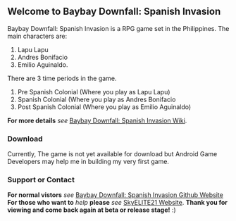 ## Welcome to Baybay Downfall: Spanish Invasion

Baybay Downfall: Spanish Invasion is a RPG game set in the Philippines.
The main characters are:
1. Lapu Lapu
2. Andres Bonifacio
3. Emilio Aguinaldo.

There are 3 time periods in the game.
1. Pre Spanish Colonial
(Where you play as Lapu Lapu)
2. Spanish Colonial
(Where you play as Andres Bonifacio
3. Post Spanish Colonial
(Where you play as Emilio Aguinaldo)

**For more details** _see_ [Baybay Downfall: Spanish Invasion Wiki](https://github.com/SkyELITE21/baybay_dsi/wiki).

### Download

Currently, The game is not yet available for download but Android Game Developers may help me in building my very first game.

### Support or Contact

**For normal vistors** _see_ [Baybay Downfall: Spanish Invasion Github Website](https://skyelite21.github.io/baybay_dsi)
**For those who want to** _help_ **please** _see_ [SkyELITE21 Website](https://skyelite21.weebly.com/home).
**Thank you for viewing and come back again at beta or release stage!** :)
